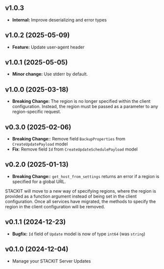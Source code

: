 ## v1.0.3
- **Internal:** Improve deserializing and error types

## v1.0.2 (2025-05-09)
- **Feature:** Update user-agent header

## v1.0.1 (2025-05-05)
- **Minor change:** Use stderr by default.

## v1.0.0 (2025-03-18)
- **Breaking Change:** The region is no longer specified within the client configuration. Instead, the region must be passed as a parameter to any region-specific request.

## v0.3.0 (2025-02-06)

- **Breaking Change:**: Remove field `BackupProperties` from `CreateUpdatePayload` model
- **Fix**: Remove field `Id` from `CreateUpdateSchedulePayload` model

## v0.2.0 (2025-01-13)

- **Breaking Change:**: `get_host_from_settings` returns an error if a region is specified for a global URL.

STACKIT will move to a new way of specifying regions, where the region is provided as a function argument instead of being set in the client configuration. Once all services have migrated, the methods to specify the region in the client configuration will be removed.

## v0.1.1 (2024-12-23)

- **Bugfix:** `Id` field of `Update` model is now of type `int64` (was `string`)

## v0.1.0 (2024-12-04)

- Manage your STACKIT Server Updates
